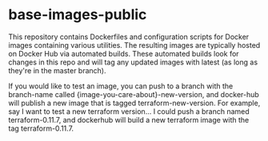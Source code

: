 # base-images-public

This repository contains Dockerfiles and configuration scripts for Docker images containing various utilities. The resulting images are typically hosted on Docker Hub via automated builds. These automated builds look for changes in this repo and will tag any updated images with latest (as long as they're in the master branch).

If you would like to test an image, you can push to a branch with the branch-name called {image-you-care-about}-new-version, and docker-hub will publish a new image that is tagged terraform-new-version. For example, say I want to test a new terraform version... I could push a branch named terraform-0.11.7, and dockerhub will build a new terraform image with the tag terraform-0.11.7.
